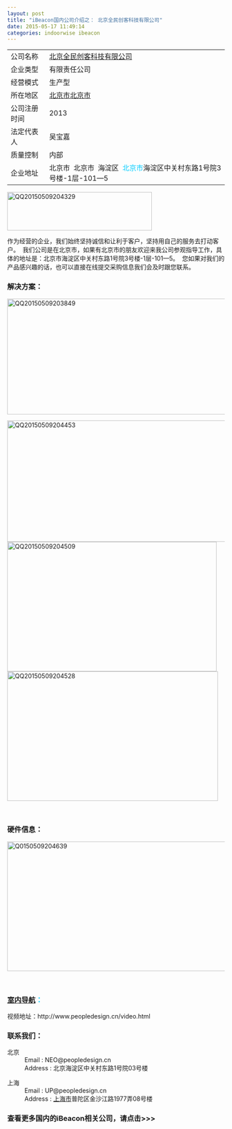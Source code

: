 ```yaml
---
layout: post
title: "iBeacon国内公司介绍之： 北京全民创客科技有限公司"
date: 2015-05-17 11:49:14
categories: indoorwise ibeacon
---
```

<div class="asb asb-post asb-post-01"></div>
 
<table border="0" cellpadding="0" cellspacing="0">
<tbody>
<tr>
<td class="c">公司名称</td>
<td><span style="color: #00ccff;"><a class="tag_link" href="http://www.ibeaconworld.cn/?tag=%e5%8c%97%e4%ba%ac%e5%85%a8%e6%b0%91%e5%88%9b%e5%ae%a2%e7%a7%91%e6%8a%80%e6%9c%89%e9%99%90%e5%85%ac%e5%8f%b8" target="_blank" title="查看关于 北京全民创客科技有限公司 的文章">北京全民创客科技有限公司</a></span></td>
</tr>
<tr>
<td class="c">企业类型</td>
<td>有限责任公司</td>
</tr>
<tr>
<td class="c">经营模式</td>
<td>生产型</td>
</tr>
<tr>
<td class="c">所在地区</td>
<td><a class="tag_link" href="http://www.ibeaconworld.cn/?tag=%e5%8c%97%e4%ba%ac%e5%b8%82" target="_blank" title="查看关于 北京市 的文章">北京市</a><a class="tag_link" href="http://www.ibeaconworld.cn/?tag=%e5%8c%97%e4%ba%ac%e5%b8%82" target="_blank" title="查看关于 北京市 的文章">北京市</a></td>
</tr>
<tr>
<td class="c">公司注册时间</td>
<td>2013</td>
</tr>
<tr>
<td class="c">法定代表人</td>
<td>吴宝嘉</td>
</tr>
<tr>
<td class="c">质量控制</td>
<td>内部</td>
</tr>
<tr>
<td class="c">企业地址</td>
<td>北京市  北京市  海淀区  <span style="color: #00ccff;">北京市</span>海淀区中关村东路1号院3号楼-1层-101—5</td>
</tr>
</tbody>
</table>


<div class="bdsharebuttonbox bdshare-button-style0-24" data-bd-bind="1431175321749"></div>


<p><img alt="QQ20150509204329" class="alignnone size-full wp-image-3041" height="89" src="http://www.ibeaconworld.cn/wp-content/uploads/2015/05/QQ20150509204329.png" width="335"/></p>


<p>作为经营的企业，我们始终坚持诚信和让利于客户，坚持用自己的服务去打动客户。  我们公司是在北京市，如果有北京市的朋友欢迎来我公司参观指导工作，具体的地址是：北京市海淀区中关村东路1号院3号楼-1层-101—5。  您如果对我们的产品感兴趣的话，也可以直接在线提交采购信息我们会及时跟您联系。</p>


<h3>解决方案：</h3>


<p><a href="http://www.ibeaconworld.cn/wp-content/uploads/2015/05/QQ20150509203849.png"><img alt="QQ20150509203849" class="alignnone size-medium wp-image-3042" height="268" src="http://www.ibeaconworld.cn/wp-content/uploads/2015/05/QQ20150509203849-600x268.png" width="600"/></a></p>


<p><a href="http://www.ibeaconworld.cn/wp-content/uploads/2015/05/QQ20150509204453.png"><img alt="QQ20150509204453" class="alignnone size-medium wp-image-3043" height="281" src="http://www.ibeaconworld.cn/wp-content/uploads/2015/05/QQ20150509204453-600x281.png" width="600"/></a> <a href="http://www.ibeaconworld.cn/wp-content/uploads/2015/05/QQ20150509204509.png"><img alt="QQ20150509204509" class="alignnone size-medium wp-image-3044" height="300" src="http://www.ibeaconworld.cn/wp-content/uploads/2015/05/QQ20150509204509-485x300.png" width="485"/></a> <a href="http://www.ibeaconworld.cn/wp-content/uploads/2015/05/QQ20150509204528.png"><img alt="QQ20150509204528" class="alignnone size-medium wp-image-3045" height="300" src="http://www.ibeaconworld.cn/wp-content/uploads/2015/05/QQ20150509204528-488x300.png" width="488"/></a></p>


<p> </p>


<h3>硬件信息：</h3>


<p><a href="http://www.ibeaconworld.cn/wp-content/uploads/2015/05/Q0150509204639.png"><img alt="Q0150509204639" class="alignnone size-medium wp-image-3046" height="300" src="http://www.ibeaconworld.cn/wp-content/uploads/2015/05/Q0150509204639-534x300.png" width="534"/></a></p>


<p> </p>


<h3><span style="color: #00ccff;"><a class="tag_link" href="http://www.ibeaconworld.cn/?tag=%e5%ae%a4%e5%86%85%e5%af%bc%e8%88%aa" target="_blank" title="查看关于 室内导航 的文章">室内导航</a>：</span></h3>


<p>视频地址：http://www.peopledesign.cn/video.html</p>


<h3>联系我们：</h3>


<dl>
<dt class="mainAddress">北京</dt>
<dd>Email : NEO@peopledesign.cn</dd>
<dd>Address : 北京海淀区中关村东路1号院03号楼</dd>
</dl>


<dl>
<dt>上海</dt>
<dd>Email : UP@peopledesign.cn</dd>
<dd>Address : <span style="color: #00ccff;"><a class="tag_link" href="http://www.ibeaconworld.cn/?tag=%e4%b8%8a%e6%b5%b7%e5%b8%82" target="_blank" title="查看关于 上海市 的文章">上海市</a></span>普陀区金沙江路1977弄08号楼</dd>
</dl>


<h3>查看更多国内的iBeacon相关公司，请点击&gt;&gt;&gt;</h3>